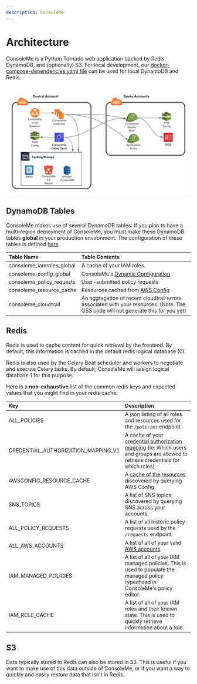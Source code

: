 ```yaml
---
description: ConsoleMe
---
```


# Architecture

ConsoleMe is a Python Tornado web application backed by Redis, DynamoDB, and \(optionally\) S3. For local development, our [docker-compose-dependencies.yaml file](https://github.com/Netflix/consoleme/blob/master/docker-compose-dependencies.yaml) can be used for local DynamoDB and Redis.

![Architecture Diagram](.gitbook/assets/consoleme-diagram-1-.png)

## DynamoDB Tables

ConsoleMe makes use of several DynamoDB tables. If you plan to have a multi-region deployment of ConsoleMe, you must make these DynamoDB tables **global** in your production environment. The configuration of these tables is defined [here](https://github.com/Netflix/consoleme/blob/master/scripts/initialize_dynamodb_oss.py).

| Table Name                | Table Contents                                                                                                                       |
| :------------------------ | :----------------------------------------------------------------------------------------------------------------------------------- |
| consoleme_iamroles_global | A cache of your IAM roles.                                                                                                           |
| consoleme_config_global   | ConsoleMe's [Dynamic Configuration](configuration/dynamic-configuration.md)                                                          |
| consoleme_policy_requests | User-submitted policy requests                                                                                                       |
| consoleme_resource_cache  | Resources cached from [AWS Config](configuration/resource-syncing.md)                                                                |
| consoleme_cloudtrail      | An aggregation of recent cloudtrail errors associated with your resources. \(Note: The OSS code will not generate this for you yet\) |

## Redis

Redis is used to cache content for quick retrieval by the frontend. By default, this information is cached in the default redis logical database \(0\).

Redis is also used by the Celery Beat scheduler and workers to negotiate and execute Celery tasks. By default, ConsoleMe will assign logical database 1 for this purpose.

Here is a **non-exhaustive** list of the common redis keys and expected values that you might find in your redis cache:

| Key                                 | Description                                                                                                                                                                         |
| :---------------------------------- | :---------------------------------------------------------------------------------------------------------------------------------------------------------------------------------- |
| ALL_POLICIES                        | A json listing of all roles and resources used for the `/policies` endpoint.                                                                                                        |
| CREDENTIAL_AUTHORIZATION_MAPPING_V1 | A cache of your [credential authorization mapping](configuration/role-credential-authorization/) \(ie: Which users and groups are allowed to retrieve credentials for which roles\) |
| AWSCONFIG_RESOURCE_CACHE            | A [cache of the resources](configuration/resource-syncing.md) discovered by querying AWS Config                                                                                     |
| SNS_TOPICS                          | A list of SNS topics discovered by querying SNS across your accounts.                                                                                                               |
| ALL_POLICY_REQUESTS                 | A list of all historic policy requests used by the `/requests` endpoint                                                                                                             |
| ALL_AWS_ACCOUNTS                    | A list of all of your valid [AWS accounts](configuration/account-syncing.md)                                                                                                        |
| IAM_MANAGED_POLICIES                | A list of all of your IAM managed policies. This is used to populate the managed policy typeahead in ConsoleMe's policy editor.                                                     |
| IAM_ROLE_CACHE                      | A list of all of your IAM roles and their known state. This is used to quickly retrieve information about a role.                                                                   |

## S3

Data typically stored to Redis can also be stored in S3. This is useful if you want to make use of this data outside of ConsoleMe, or if you want a way to quickly and easily restore data that isn't in Redis.
